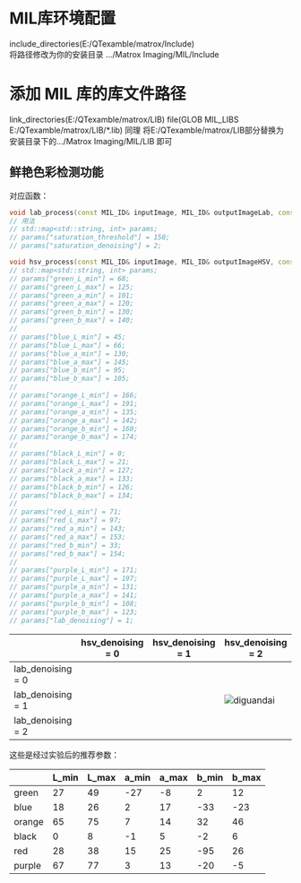 # MIL库环境配置

include_directories(E:/QTexamble/matrox/Include)  
将路径修改为你的安装目录   .../Matrox Imaging/MIL/Include
# 添加 MIL 库的库文件路径
link_directories(E:/QTexamble/matrox/LIB)
file(GLOB MIL_LIBS E:/QTexamble/matrox/LIB/*.lib)
同理 将E:/QTexamble/matrox/LIB部分替换为安装目录下的.../Matrox Imaging/MIL/LIB   即可


## 鲜艳色彩检测功能

对应函数：

```c++
void lab_process(const MIL_ID& inputImage, MIL_ID& outputImageLab, const std::map<std::string, int>& params);
// 用法
// std::map<std::string, int> params;
// params["saturation_threshold"] = 150;
// params["saturation_denoising"] = 2;

void hsv_process(const MIL_ID& inputImage, MIL_ID& outputImageHSV, const std::map<std::string, int>& params);
// std::map<std::string, int> params;
// params["green_L_min"] = 68;
// params["green_L_max"] = 125;
// params["green_a_min"] = 101;
// params["green_a_max"] = 120;
// params["green_b_min"] = 130;
// params["green_b_max"] = 140;
//
// params["blue_L_min"] = 45;
// params["blue_L_max"] = 66;
// params["blue_a_min"] = 130;
// params["blue_a_max"] = 145;
// params["blue_b_min"] = 95;
// params["blue_b_max"] = 105;
//
// params["orange_L_min"] = 166;
// params["orange_L_max"] = 191;
// params["orange_a_min"] = 135;
// params["orange_a_max"] = 142;
// params["orange_b_min"] = 160;
// params["orange_b_max"] = 174;
//
// params["black_L_min"] = 0;
// params["black_L_max"] = 21;
// params["black_a_min"] = 127;
// params["black_a_max"] = 133;
// params["black_b_min"] = 126;
// params["black_b_max"] = 134;
//
// params["red_L_min"] = 71;
// params["red_L_max"] = 97;
// params["red_a_min"] = 143;
// params["red_a_max"] = 153;
// params["red_b_min"] = 33;
// params["red_b_max"] = 154;
//
// params["purple_L_min"] = 171;
// params["purple_L_max"] = 197;
// params["purple_a_min"] = 131;
// params["purple_a_max"] = 141;
// params["purple_b_min"] = 108;
// params["purple_b_max"] = 123;
// params["lab_denoising"] = 1;

```

|                   | hsv_denoising = 0 | hsv_denoising = 1 | hsv_denoising = 2                           |
| ----------------- | ----------------- | ----------------- | ------------------------------------------- |
| lab_denoising = 0 |                   |                   |                                             |
| lab_denoising = 1 |                   |                   | ![diguandai](./README.assets/diguandai.png) |
| lab_denoising = 2 |                   |                   |                                             |


这些是经过实验后的推荐参数：

|        | L_min | L_max | a_min | a_max | b_min | b_max |
| ------ | ----- | ----- | ----- | ----- | ----- | ----- |
| green  | 27    | 49    | -27   | -8    | 2     | 12    |
| blue   | 18    | 26    | 2     | 17    | -33   | -23   |
| orange | 65    | 75    | 7     | 14    | 32    | 46    |
| black  | 0     | 8     | -1    | 5     | -2    | 6     |
| red    | 28    | 38    | 15    | 25    | -95   | 26    |
| purple | 67    | 77    | 3     | 13    | -20   | -5    |

